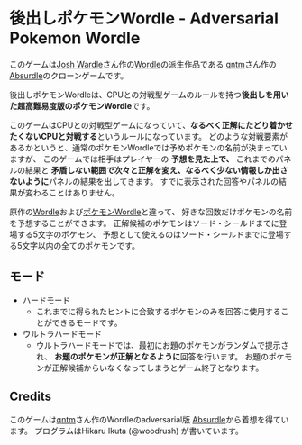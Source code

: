 # 後出しポケモンWordle - Adversarial Pokemon Wordle
このゲームは[Josh Wardle](https://powerlanguage.co.uk/)さん作の[Wordle](https://www.powerlanguage.co.uk/wordle/)の派生作品である
[qntm](https://qntm.org/)さん作の[Absurdle](https://qntm.org/files/absurdle/absurdle.html)のクローンゲームです。

後出しポケモンWordleは、CPUとの対戦型ゲームのルールを持つ**後出しを用いた超高難易度版のポケモンWordle**です。

このゲームはCPUとの対戦型ゲームになっていて、**なるべく正解にたどり着かせたくないCPUと対戦する**というルールになっています。
どのような対戦要素があるかというと、通常のポケモンWordleでは予めポケモンの名前が決まっていますが、
このゲームでは相手はプレイヤーの **予想を見た上で、** これまでのパネルの結果と
**矛盾しない範囲で次々と正解を変え、なるべく少ない情報しか出さないように**パネルの結果を出してきます。
すでに表示された回答やパネルの結果が変わることはありません。

原作の[Wordle](https://www.powerlanguage.co.uk/wordle/)および[ポケモンWordle](https://wordle.mega-yadoran.jp/)と違って、
好きな回数だけポケモンの名前を予想することができます。
正解候補のポケモンはソード・シールドまでに登場する5文字のポケモン、
予想として使えるのはソード・シールドまでに登場する5文字以内の全てのポケモンです。


## モード
- ハードモード
  - これまでに得られたヒントに合致するポケモンのみを回答に使用することができるモードです。
- ウルトラハードモード
  - ウルトラハードモードでは、最初にお題のポケモンがランダムで提示され、
    **お題のポケモンが正解となるように**回答を行います。
    お題のポケモンが正解候補からいなくなってしまうとゲーム終了となります。

## Credits
このゲームは[qntm](https://qntm.org/)さん作のWordleのadversarial版
[Absurdle](https://qntm.org/files/absurdle/absurdle.html)から着想を得ています。
プログラムはHikaru Ikuta (@woodrush) が書いています。
